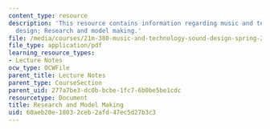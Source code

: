 ```yaml
---
content_type: resource
description: 'This resource contains information regarding music and technology: Sound
  design; Research and model making.'
file: /media/courses/21m-380-music-and-technology-sound-design-spring-2016/60aeb20e18032ceb2afd47ec5d27b3c3_MIT21M_380S16_Lec15.pdf
file_type: application/pdf
learning_resource_types:
- Lecture Notes
ocw_type: OCWFile
parent_title: Lecture Notes
parent_type: CourseSection
parent_uid: 277a7be3-dc0b-bcbe-1fc7-6b0be5be1cdc
resourcetype: Document
title: Research and Model Making
uid: 60aeb20e-1803-2ceb-2afd-47ec5d27b3c3
---
```

